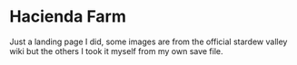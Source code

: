 # Hacienda Farm 

Just a landing page I did, some images are from the official stardew valley wiki but the others I took it myself from my own save file.